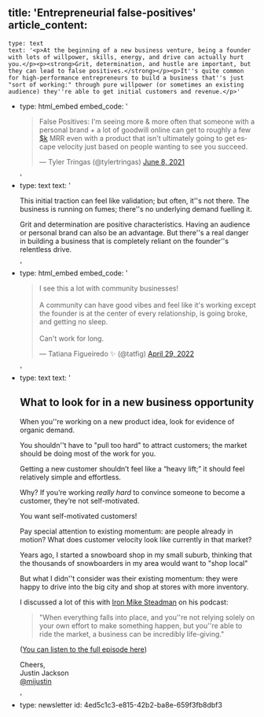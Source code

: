 title: 'Entrepreneurial false-positives'
article_content:
  -
    type: text
    text: '<p>At the beginning of a new business venture, being a founder with lots of willpower, skills, energy, and drive can actually hurt you.</p><p><strong>Grit, determination, and hustle are important, but they can lead to false positives.</strong></p><p>It''s quite common for high-performance entrepreneurs to build a business that''s just "sort of working:" through pure willpower (or sometimes an existing audience) they''re able to get initial customers and revenue.</p>'
  -
    type: html_embed
    embed_code: '<blockquote class="twitter-tweet tw-align-center"><p lang="en" dir="ltr">False Positives: I&#39;m seeing more &amp; more often that someone with a personal brand + a lot of goodwill online can get to roughly a few <a href="https://twitter.com/search?q=%24k&amp;src=ctag&amp;ref_src=twsrc%5Etfw">$k</a> MRR even with a product that isn&#39;t ultimately going to get escape velocity just based on people wanting to see you succeed.</p>&mdash; Tyler Tringas (@tylertringas) <a href="https://twitter.com/tylertringas/status/1402276241655439379?ref_src=twsrc%5Etfw">June 8, 2021</a></blockquote> <script async src="https://platform.twitter.com/widgets.js" charset="utf-8"></script>'
  -
    type: text
    text: '<p>This initial traction can feel like validation; but often, it''s not there. The business is running on fumes; there''s no underlying demand fuelling it.</p><p>Grit and determination are positive characteristics. Having an audience or personal brand can also be an advantage. But there''s a real danger in building a business that is completely reliant on the founder''s relentless drive.</p>'
  -
    type: html_embed
    embed_code: '<blockquote class="twitter-tweet tw-align-center" data-conversation="none"><p lang="en" dir="ltr">I see this a lot with community businesses!<br><br>A community can have good vibes and feel like it&#39;s working except the founder is at the center of every relationship, is going broke, and getting no sleep. <br><br>Can&#39;t work for long.</p>&mdash; Tatiana Figueiredo ✨ (@tatfig) <a href="https://twitter.com/tatfig/status/1520101242525130753?ref_src=twsrc%5Etfw">April 29, 2022</a></blockquote> <script async src="https://platform.twitter.com/widgets.js" charset="utf-8"></script>'
  -
    type: text
    text: '<h2>What to look for in a new business opportunity </h2><p>When you''re working on a new product idea, look for evidence of organic demand.</p><p>You shouldn''t have to "pull too hard" to attract customers; the market should be doing most of the work for you.</p><p>Getting a new customer shouldn’t feel like a “heavy lift;” it should feel relatively simple and effortless.</p><p>Why? If you’re working <em>really hard</em> to convince someone to become a customer, they’re not self-motivated.</p><p>You want self-motivated customers!</p><p>Pay special attention to existing momentum: are people already in motion? What does customer velocity look like currently in that market?</p><p>Years ago, I started a snowboard shop in my small suburb, thinking that the thousands of snowboarders in my area would want to "shop local"</p><p>But what I didn''t consider was their existing momentum: they were happy to drive into the big city and shop at stores with more inventory.</p><p>I discussed a lot of this with <a href="https://twitter.com/IronMikeBVE">Iron Mike Steadman</a> on his podcast: </p><blockquote><p>"When everything falls into place, and you''re not relying solely on your own effort to make something happen, but you''re able to ride the market, a business can be incredibly life-giving."</p></blockquote><p>(<a href="https://share.transistor.fm/s/4b141369">You can listen to the full episode here</a>)</p><p>Cheers,<br>Justin Jackson<br><a href="https://twitter.com/mijustin">@mijustin</a></p>'
  -
    type: newsletter
id: 4ed5c1c3-e815-42b2-ba8e-659f3fb8dbf3
